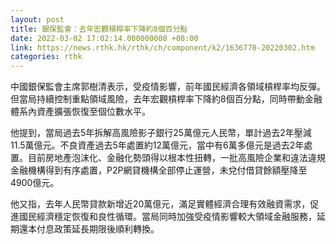 ```yaml
---
layout: post
title: 銀保監會：去年宏觀槓桿率下降約8個百分點
date: 2022-03-02 17:02:14.000000000 +08:00
link: https://news.rthk.hk/rthk/ch/component/k2/1636770-20220302.htm
categories: rthk
---
```


中國銀保監會主席郭樹清表示，受疫情影響，前年國民經濟各領域槓桿率均反彈。但當局持續控制重點領域風險，去年宏觀槓桿率下降約8個百分點，同時帶動金融體系內資產擴張恢復至個位數水平。

他提到，當局過去5年拆解高風險影子銀行25萬億元人民幣，單計過去2年壓減11.5萬億元。不良資產過去5年處置約12萬億元，當中有6萬多億元是過去2年處置。目前房地產泡沫化、金融化勢頭得以根本性扭轉，一批高風險企業和違法違規金融機構得到有序處置，P2P網貸機構全部停止運營，未兌付借貸餘額壓降至4900億元。

他又指，去年人民幣貸款新增近20萬億元，滿足實體經濟合理有效融資需求，促進國民經濟穩定恢復和良性循環。當局同時加強受疫情影響較大領域金融服務，延期還本付息政策延長期限後順利轉換。
